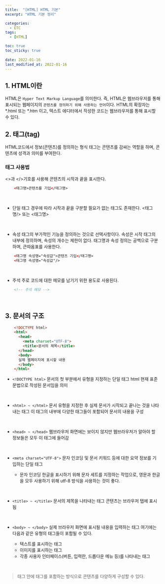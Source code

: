```yaml
---
title:  "[HTML] HTML 기본"
excerpt: "HTML 기본 정리"

categories:
  - ETC
tags:
  - [HTML]

toc: true
toc_sticky: true
 
date: 2022-01-16
last_modified_at: 2022-01-16
---
```

## 1️. HTML이란
HTML은 `Hyper Text Markup Language`를 의미한다.
즉, HTML은 웹브라우저를 통해 표시되는 웹페이지의 `콘텐츠를 정의하기 위해 사용하는 언어`이다.
HTML의 확장자는 *.html 또는 *.htm 이고, 텍스트 에디터에서 작성한 코드는 웹브라우저를 통해 표시할 수 있다.
<br>

## 2️. 태그(tag)

HTML코드에서 정보(콘텐츠)를 정의하는 형식
태그는 콘텐츠를 감싸는 역할을 하며, 콘텐츠에 성격과 의미를 부여한다.

### 태그 사용법
<>과 </>기호를 사용해 콘텐츠의 시작과 끝을 표시한다.
```html
    <태그명>콘텐츠를 기입</태그명>
```
<br>

- 단일 태그
경우에 따라 시작과 끝을 구분할 필요가 없는 태그도 존재한다.
<태그명/> 또는 <태그명>
<br>

- 속성
태그의 부가적인 기능을 정의하는 것으로 선택사항이다.
속성은 시작 태그의 내부에 정의하며, 속성의 개수는 제한이 없다.
태그명과 속성 정의는 공백으로 구분하며, 큰따옴표를 사용한다.
```html
    <태그명 속성명="속성값">콘텐츠 기입</태그명>
    <태그명 속성명="속성값"/>
```
<br>

- 주석
주로 코드에 대한 메모를 남기기 위한 용도로 사용된다.
```html
    <!-- 주석 메모 -->
```
<br>

 ## 3️. 문서의 구조

```html
    <!DOCTYPE html>
    <html>
      <head>
        <meta charset="UTF-8">
        <title>문서의 제목</title>
      </head>
      <body>
      실제 웹페이지에 표시할 내용
      </body>
    </html>
```
- `<!DOCTYPE html>`
문서의 첫 부분에서 유형을 지정하는 단일 태그
html 현재 표준 문법으로 작성된 문서임을 의미
<br>

- `<html> ~ </html>`
문서 유형을 지정한 후 실제 문서가 시작되고 끝나는 것을 나타내는 태그
이 태그의 내부에 다양한 태그들이 포함되어 문서의 내용을 구성
<br>

- `<head> ~ </head>`
웹브라우저 화면에는 보이지 않지만 웹브라우저가 알아야 할 정보들은 모두 이 태그에 들어감
<br>

- `<meta charset="UTF-8">`
문자 인코딩 및 문서 키워드 등에 대한 요약 정보를 기입하는 단일 태그

  - 문자 인코딩
  한글을 표시하기 위해 문자 세트를 지정하는 작업으로, 영문과 한글을 모두 사용하기 위해 utf-8 방식을 사용하는 것이 좋다.
<br>

- `<title> ~ </title>`
문서의 제목을 나타내는 태그
콘텐츠는 브라우저 탭에 표시됨
<br>

- `<body> ~ </body>`
실제 브라우저 화면에 표시될 내용을 입력하는 태그
여기에는 다음과 같은 유형의 태그들이 포함될 수 있다.

  - 텍스트를 표시하는 태그
  - 이미지를 표시하는 태그
  - 각종 사용자 인터페이스(버튼, 입력란, 드롭다운 메뉴 등)를 나타내는 태그
<br>

> 태그 안에 태그를 포함하는 방식으로 콘텐츠를 다양하게 구성할 수 있다.












